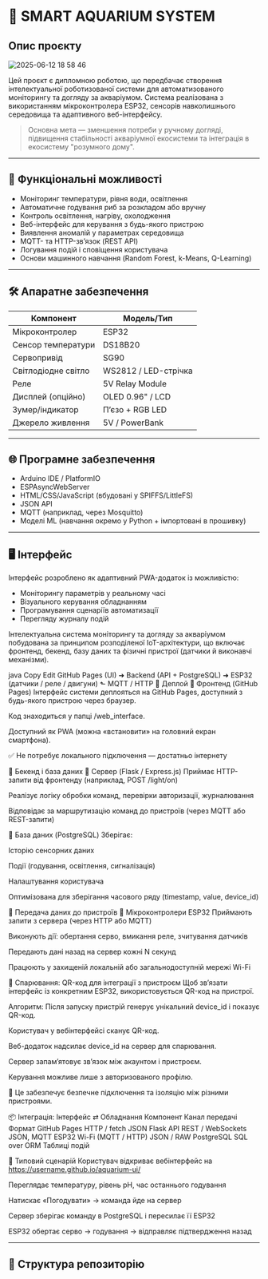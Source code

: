 # 🐠 SMART AQUARIUM SYSTEM

## Опис проєкту
![2025-06-12 18 58 46](https://github.com/user-attachments/assets/3625819d-503a-4c13-9a3a-00ae477d2a7a)

Цей проєкт є дипломною роботою, що передбачає створення інтелектуальної роботизованої системи для автоматизованого моніторингу та догляду за акваріумом. Система реалізована з використанням мікроконтролера ESP32, сенсорів навколишнього середовища та адаптивного веб-інтерфейсу.

> Основна мета — зменшення потреби у ручному догляді, підвищення стабільності акваріумної екосистеми та інтеграція в екосистему "розумного дому".

---

## 🔧 Функціональні можливості

- Моніторинг температури, рівня води, освітлення
- Автоматичне годування риб за розкладом або вручну
- Контроль освітлення, нагріву, охолодження
- Веб-інтерфейс для керування з будь-якого пристрою
- Виявлення аномалій у параметрах середовища
- MQTT- та HTTP-зв’язок (REST API)
- Логування подій і сповіщення користувача
- Основи машинного навчання (Random Forest, k-Means, Q-Learning)

---

## 🛠 Апаратне забезпечення

| Компонент            | Модель/Тип         |
|----------------------|--------------------|
| Мікроконтролер       | ESP32              |
| Сенсор температури   | DS18B20            |
| Сервопривід          | SG90               |
| Світлодіодне світло  | WS2812 / LED-стрічка |
| Реле                 | 5V Relay Module    |
| Дисплей (опційно)    | OLED 0.96" / LCD   |
| Зумер/індикатор      | П’єзо + RGB LED    |
| Джерело живлення     | 5V / PowerBank     |

---

## 🌐 Програмне забезпечення

- Arduino IDE / PlatformIO
- ESPAsyncWebServer
- HTML/CSS/JavaScript (вбудовані у SPIFFS/LittleFS)
- JSON API
- MQTT (наприклад, через Mosquitto)
- Моделі ML (навчання окремо у Python + імпортовані в прошивку)

---

## 🖥 Інтерфейс

Інтерфейс розроблено як адаптивний PWA-додаток із можливістю:
- Моніторингу параметрів у реальному часі
- Візуального керування обладнанням
- Програмування сценаріїв автоматизації
- Перегляду журналу подій

Інтелектуальна система моніторингу та догляду за акваріумом побудована за принципом розподіленої IoT-архітектури, що включає фронтенд, бекенд, базу даних та фізичні пристрої (датчики й виконавчі механізми).

java
Copy
Edit
GitHub Pages (UI) ➜ Backend (API + PostgreSQL) ➜ ESP32 (датчики / реле / двигуни)
                                              ⬑ MQTT / HTTP
🚀 Деплой
🔸 Фронтенд (GitHub Pages)
Інтерфейс системи деплояться на GitHub Pages, доступний з будь-якого пристрою через браузер.

Код знаходиться у папці /web_interface.

Доступний як PWA (можна «встановити» на головний екран смартфона).

✅ Не потребує локального підключення — достатньо інтернету

🧠 Бекенд і база даних
🔸 Сервер (Flask / Express.js)
Приймає HTTP-запити від фронтенду (наприклад, POST /light/on)

Реалізує логіку обробки команд, перевірки авторизації, журналювання

Відповідає за маршрутизацію команд до пристроїв (через MQTT або REST-запити)

🔸 База даних (PostgreSQL)
Зберігає:

Історію сенсорних даних

Події (годування, освітлення, сигналізація)

Налаштування користувача

Оптимізована для зберігання часового ряду (timestamp, value, device_id)

📡 Передача даних до пристроїв
🔸 Мікроконтролери ESP32
Приймають запити з сервера (через HTTP або MQTT)

Виконують дії: обертання серво, вмикання реле, зчитування датчиків

Передають дані назад на сервер кожні N секунд

Працюють у захищеній локальній або загальнодоступній мережі Wi-Fi

🔐 Спарювання: QR-код для інтеграції з пристроєм
Щоб зв’язати інтерфейс із конкретним ESP32, використовується QR-код на пристрої.

Алгоритм:
Після запуску пристрій генерує унікальний device_id і показує QR-код.

Користувач у вебінтерфейсі сканує QR-код.

Веб-додаток надсилає device_id на сервер для спарювання.

Сервер запам’ятовує зв’язок між акаунтом і пристроєм.

Керування можливе лише з авторизованого профілю.

🧷 Це забезпечує безпечне підключення та ізоляцію між різними пристроями.

📦 Інтеграція: Інтерфейс ⇄ Обладнання
Компонент	Канал передачі	Формат
GitHub Pages	HTTP / fetch	JSON
Flask API	REST / WebSockets	JSON, MQTT
ESP32	Wi-Fi (MQTT / HTTP)	JSON / RAW
PostgreSQL	SQL over ORM	Таблиці подій

🔄 Типовий сценарій
Користувач відкриває вебінтерфейс на https://username.github.io/aquarium-ui/

Переглядає температуру, рівень pH, час останнього годування

Натискає «Погодувати» → команда йде на сервер

Сервер зберігає команду в PostgreSQL і пересилає її ESP32

ESP32 обертає серво → годування → відправляє підтвердження назад


---

## 📂 Структура репозиторію

